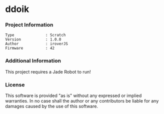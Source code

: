 ddoik
================



### Project Information
```
Type              : Scratch
Version           : 1.0.0
Author            : iroverJS
Firmware          : 42
```

### Additional Information
This project requires a Jade Robot to run!

### License
This software is provided "as is" without any expressed or implied warranties.  In no case shall the author or any contributors be liable for any damages caused by the use of this software.

